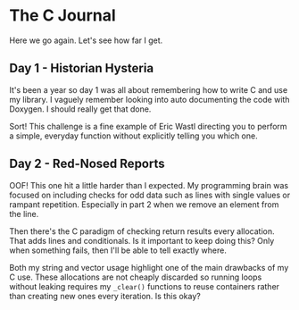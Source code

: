 # The C Journal

Here we go again. Let's see how far I get.

## Day 1 - Historian Hysteria

It's been a year so day 1 was all about remembering how to write C and use my library. I vaguely remember looking into auto documenting the code with Doxygen. I should really get that done.

Sort! This challenge is a fine example of Eric Wastl directing you to perform a simple, everyday function without explicitly telling you which one.

## Day 2 - Red-Nosed Reports

OOF! This one hit a little harder than I expected. My programming brain was focused on including checks for odd data such as lines with single values or rampant repetition. Especially in part 2 when we remove an element from the line.

Then there's the C paradigm of checking return results every allocation. That adds lines and conditionals. Is it important to keep doing this? Only when something fails, then I'll be able to tell exactly where.

Both my string and vector usage highlight one of the main drawbacks of my C use. These allocations are not cheaply discarded so running loops without leaking requires my `_clear()` functions to reuse containers rather than creating new ones every iteration. Is this okay?
